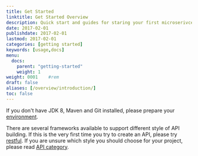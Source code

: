 ```yaml
---
title: Get Started
linktitle: Get Started Overview
description: Quick start and guides for staring your first microserivce on your preferred operating system.
date: 2017-02-01
publishdate: 2017-02-01
lastmod: 2017-02-01
categories: [getting started]
keywords: [usage,docs]
menu:
  docs:
    parent: "getting-started"
    weight: 1
weight: 0001	#rem
draft: false
aliases: [/overview/introduction/]
toc: false
---
```


If you don't have JDK 8, Maven and Git installed, please prepare your [environment][]. 

There are several frameworks available to support different style of API building. If this
is the very first time you try to create an API, please try [restful][]. If you are unsure
which style you should choose for your project, please read [API category][].


[API category]: /style/category/
[environment]: /getting-started/environment/
[restful]: /getting-started/light-rest-4j/
